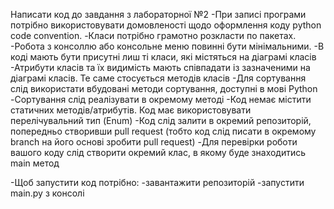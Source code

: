 Написати код до завдання з лабораторної №2
-При записі програми потрібно використовувати домовленості щодо оформлення коду python code convention.
-Класи потрібно грамотно розкласти по пакетах.
-Робота з консоллю або консольне меню повинні бути мінімальними.
-В коді мають бути присутні лиш ті класи, які містяться на діаграмі класів
-Атрибути класів та їх видимість мають співпадати із зазначеними на діаграмі класів. Те саме стосується методів класів
-Для сортування слід використати вбудовані методи сортування, доступні в мові Python
-Сортування слід реалізувати в окремому методі
-Код немає містити статичних методів/атрибутів. Код має використовувати перелічувальний тип (Enum)
-Код слід залити в окремий репозиторій, попередньо створивши pull request (тобто код слід писати в окремому branch  на його основі зробити pull request)
-Для перевірки роботи вашого коду слід створити окремий клас, в якому буде знаходитись main метод


-Щоб запустити код потрібно:
-завантажити репозиторій
-запустити main.py з консолі
